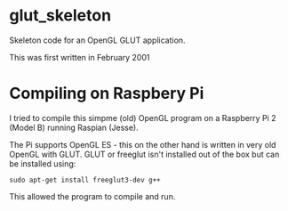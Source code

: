 # glut_skeleton
Skeleton code for an OpenGL GLUT application.

This was first written in February 2001

# Compiling on Raspbery Pi

I tried to compile this simpme (old) OpenGL program on a Raspberry Pi 2 (Model B) running Raspian (Jesse).

The Pi supports OpenGL ES - this on the other hand is written in very old OpenGL with GLUT. 
GLUT or freeglut isn't installed out of the box but can be installed using:

    sudo apt-get install freeglut3-dev g++
    
This allowed the program to compile and run. 
